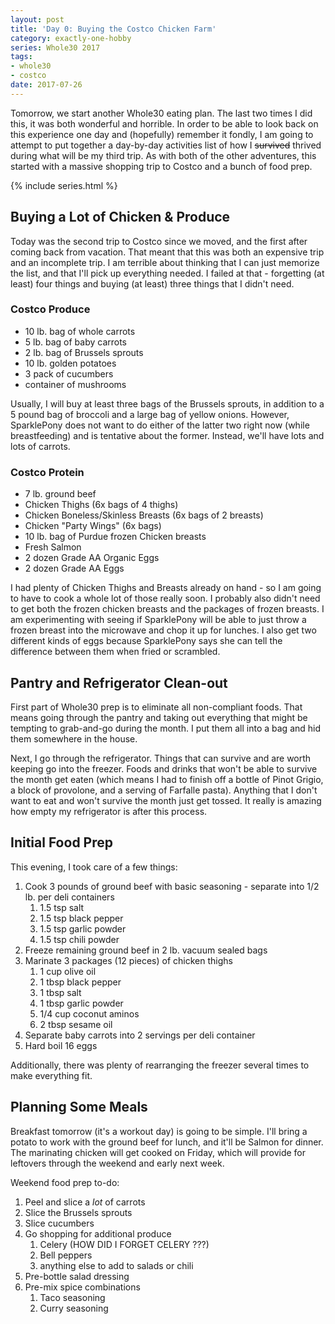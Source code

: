 ```yaml
---
layout: post
title: 'Day 0: Buying the Costco Chicken Farm'
category: exactly-one-hobby
series: Whole30 2017
tags:
- whole30
- costco
date: 2017-07-26
---
```


Tomorrow, we start another Whole30 eating plan. The last two times I did this, it was both wonderful and horrible. In order to be able to look back on this experience one day and (hopefully) remember it fondly, I am going to attempt to put together a day-by-day activities list of how I ~~survived~~ thrived during what will be my third trip. As with both of the other adventures, this started with a massive shopping trip to Costco and a bunch of food prep.


{% include series.html %}

## Buying a Lot of Chicken & Produce

Today was the second trip to Costco since we moved, and the first after coming back from vacation. That meant that this was both an expensive trip and an incomplete trip. I am terrible about thinking that I can just memorize the list, and that I'll pick up everything needed. I failed at that - forgetting (at least) four things and buying (at least) three things that I didn't need.

### Costco Produce
- 10 lb. bag of whole carrots
- 5 lb. bag of baby carrots
- 2 lb. bag of Brussels sprouts
- 10 lb. golden potatoes
- 3 pack of cucumbers
- container of mushrooms

Usually, I will buy at least three bags of the Brussels sprouts, in addition to a 5 pound bag of broccoli and a large bag of yellow onions. However, SparklePony does not want to do either of the latter two right now (while breastfeeding) and is tentative about the former. Instead, we'll have lots and lots of carrots.

### Costco Protein
- 7 lb. ground beef
- Chicken Thighs (6x bags of 4 thighs)
- Chicken Boneless/Skinless Breasts (6x bags of 2 breasts)
- Chicken "Party Wings" (6x bags)
- 10 lb. bag of Purdue frozen Chicken breasts
- Fresh Salmon
- 2 dozen Grade AA Organic Eggs
- 2 dozen Grade AA Eggs

I had plenty of Chicken Thighs and Breasts already on hand - so I am going to have to cook a whole lot of those really soon. I probably also didn't need to get both the frozen chicken breasts and the packages of frozen breasts. I am experimenting with seeing if SparklePony will be able to just throw a frozen breast into the microwave and chop it up for lunches. I also get two different kinds of eggs because SparklePony says she can tell the difference between them when fried or scrambled.

## Pantry and Refrigerator Clean-out

First part of Whole30 prep is to eliminate all non-compliant foods. That means going through the pantry and taking out everything that might be tempting to grab-and-go during the month. I put them all into a bag and hid them somewhere in the house.

Next, I go through the refrigerator. Things that can survive and are worth keeping go into the freezer. Foods and drinks that won't be able to survive the month get eaten (which means I had to finish off a bottle of Pinot Grigio, a block of provolone, and a serving of Farfalle pasta). Anything that I don't want to eat and won't survive the month just get tossed. It really is amazing how empty my refrigerator is after this process.

## Initial Food Prep

This evening, I took care of a few things:

1. Cook 3 pounds of ground beef with basic seasoning - separate into 1/2 lb. per deli containers
    1. 1.5 tsp salt
    1. 1.5 tsp black pepper
    1. 1.5 tsp garlic powder
    1. 1.5 tsp chili powder
1. Freeze remaining ground beef in 2 lb. vacuum sealed bags
1. Marinate 3 packages (12 pieces) of chicken thighs
    1. 1 cup olive oil
    1. 1 tbsp black pepper
    1. 1 tbsp salt
    1. 1 tbsp garlic powder
    1. 1/4 cup coconut aminos
    1. 2 tbsp sesame oil
1. Separate baby carrots into 2 servings per deli container
1. Hard boil 16 eggs

Additionally, there was plenty of rearranging the freezer several times to make everything fit.

## Planning Some Meals

Breakfast tomorrow (it's a workout day) is going to be simple. I'll bring a potato to work with the ground beef for lunch, and it'll be Salmon for dinner. The marinating chicken will get cooked on Friday, which will provide for leftovers through the weekend and early next week.

Weekend food prep to-do:

1. Peel and slice a _lot_ of carrots
1. Slice the Brussels sprouts
1. Slice cucumbers
1. Go shopping for additional produce
    1. Celery (HOW DID I FORGET CELERY ???)
    1. Bell peppers
    1. anything else to add to salads or chili
1. Pre-bottle salad dressing
1. Pre-mix spice combinations
    1. Taco seasoning
    1. Curry seasoning